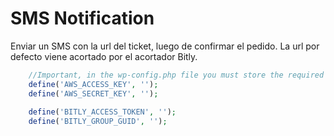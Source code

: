 SMS Notification
=======================
Enviar un SMS con la url del ticket, luego de confirmar el pedido. La url por defecto viene acortado por el acortador Bitly. 

```php
    //Important, in the wp-config.php file you must store the required credentials:
    define('AWS_ACCESS_KEY', ''); 
    define('AWS_SECRET_KEY', '');
    
    define('BITLY_ACCESS_TOKEN', ''); 
    define('BITLY_GROUP_GUID', '');
